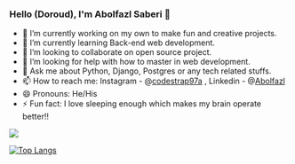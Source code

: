 ### Hello (Doroud),  I'm Abolfazl Saberi 👋


- 🔭 I’m currently working on my own to make fun and creative projects.
- 🌱 I’m currently learning Back-end web development.
- 👯 I’m looking to collaborate on open source project.
- 🤔 I’m looking for help with how to master in web development.
- 💬 Ask me about Python, Django, Postgres or any tech related stuffs.
- 📫 How to reach me:   Instagram - @[codestrap97a](https://www.instagram.com/codestrap97a "codestrap97a") , 
                        Linkedin -  @[Abolfazl](https://www.linkedin.com/in/abolfazl-saberi-0110123456/ "Abolfazl")
- 😄 Pronouns: He/His
- ⚡ Fun fact: I love sleeping enough which makes my brain operate better!!

<img src="https://github-readme-stats.vercel.app/api?username=codestrap97a&show_icons=true&theme=bear">

[![Top Langs](https://github-readme-stats.vercel.app/api/top-langs/?username=codestrap97a&layout=compact&theme=bear)](https://github.com/anuraghazra/github-readme-stats)
